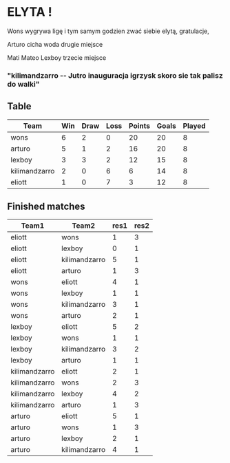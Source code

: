   

ELYTA !
=======

Wons wygrywa ligę i tym samym godzien zwać siebie elytą,
gratulacje,

Arturo cicha woda drugie miejsce

Mati Mateo Lexboy trzecie miejsce



### "kilimandzarro -- Jutro inauguracja igrzysk skoro sie tak palisz do walki"

  
  

Table
-----

<table>
<thead>
<tr class="header">
<th>Team</th>
<th>Win</th>
<th>Draw</th>
<th>Loss</th>
<th>Points</th>
<th>Goals</th>
<th>Played</th>
</tr>
</thead>
<tbody>
<tr class="odd">
<td>wons</td>
<td>6</td>
<td>2</td>
<td>0</td>
<td>20</td>
<td>20</td>
<td>8</td>
</tr>
<tr class="even">
<td>arturo</td>
<td>5</td>
<td>1</td>
<td>2</td>
<td>16</td>
<td>20</td>
<td>8</td>
</tr>
<tr class="odd">
<td>lexboy</td>
<td>3</td>
<td>3</td>
<td>2</td>
<td>12</td>
<td>15</td>
<td>8</td>
</tr>
<tr class="even">
<td>kilimandzarro</td>
<td>2</td>
<td>0</td>
<td>6</td>
<td>6</td>
<td>14</td>
<td>8</td>
</tr>
<tr class="odd">
<td>eliott</td>
<td>1</td>
<td>0</td>
<td>7</td>
<td>3</td>
<td>12</td>
<td>8</td>
</tr>
</tbody>
</table>

  
  

Finished matches
----------------

  

<table>
<thead>
<tr class="header">
<th>Team1</th>
<th>Team2</th>
<th>res1</th>
<th>res2</th>
</tr>
</thead>
<tbody>
<tr class="odd">
<td>eliott</td>
<td>wons</td>
<td>1</td>
<td>3</td>
</tr>
<tr class="even">
<td>eliott</td>
<td>lexboy</td>
<td>0</td>
<td>1</td>
</tr>
<tr class="odd">
<td>eliott</td>
<td>kilimandzarro</td>
<td>5</td>
<td>1</td>
</tr>
<tr class="even">
<td>eliott</td>
<td>arturo</td>
<td>1</td>
<td>3</td>
</tr>
<tr class="odd">
<td>wons</td>
<td>eliott</td>
<td>4</td>
<td>1</td>
</tr>
<tr class="even">
<td>wons</td>
<td>lexboy</td>
<td>1</td>
<td>1</td>
</tr>
<tr class="odd">
<td>wons</td>
<td>kilimandzarro</td>
<td>3</td>
<td>1</td>
</tr>
<tr class="even">
<td>wons</td>
<td>arturo</td>
<td>2</td>
<td>1</td>
</tr>
<tr class="odd">
<td>lexboy</td>
<td>eliott</td>
<td>5</td>
<td>2</td>
</tr>
<tr class="even">
<td>lexboy</td>
<td>wons</td>
<td>1</td>
<td>1</td>
</tr>
<tr class="odd">
<td>lexboy</td>
<td>kilimandzarro</td>
<td>3</td>
<td>2</td>
</tr>
<tr class="even">
<td>lexboy</td>
<td>arturo</td>
<td>1</td>
<td>1</td>
</tr>
<tr class="odd">
<td>kilimandzarro</td>
<td>eliott</td>
<td>2</td>
<td>1</td>
</tr>
<tr class="even">
<td>kilimandzarro</td>
<td>wons</td>
<td>2</td>
<td>3</td>
</tr>
<tr class="odd">
<td>kilimandzarro</td>
<td>lexboy</td>
<td>4</td>
<td>2</td>
</tr>
<tr class="even">
<td>kilimandzarro</td>
<td>arturo</td>
<td>1</td>
<td>3</td>
</tr>
<tr class="odd">
<td>arturo</td>
<td>eliott</td>
<td>5</td>
<td>1</td>
</tr>
<tr class="even">
<td>arturo</td>
<td>wons</td>
<td>1</td>
<td>3</td>
</tr>
<tr class="odd">
<td>arturo</td>
<td>lexboy</td>
<td>2</td>
<td>1</td>
</tr>
<tr class="even">
<td>arturo</td>
<td>kilimandzarro</td>
<td>4</td>
<td>1</td>
</tr>
</tbody>
</table>
